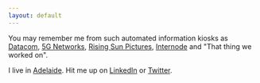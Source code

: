 ```yaml
---
layout: default
---
```


You may remember me from such automated information kiosks as [Datacom](https://datacom.com/), [5G Networks](https://5gnetworks.com.au), [Rising Sun Pictures](https://rsp.com.au), [Internode](https://internode.on.net) and "That thing we worked on".

I live in [Adelaide](https://en.wikipedia.org/wiki/Adelaide). Hit me up on [LinkedIn](https://linkedin.com/in/casbitton/) or [Twitter](https://twitter.com/casbitton).
